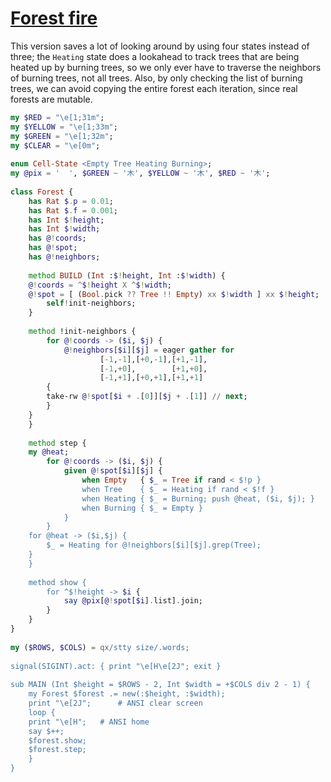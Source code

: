 [1]: https://rosettacode.org/wiki/Forest_fire

# [Forest fire][1]

This version saves a lot of looking around by using four states instead of three; the `Heating` state does a lookahead to track trees that are being heated up by burning trees, so we only ever have to traverse the neighbors of burning trees, not all trees. Also, by only checking the list of burning trees, we can avoid copying the entire forest each iteration, since real forests are mutable.

```raku
my $RED = "\e[1;31m";
my $YELLOW = "\e[1;33m";
my $GREEN = "\e[1;32m";
my $CLEAR = "\e[0m";
 
enum Cell-State <Empty Tree Heating Burning>;
my @pix = '  ', $GREEN ~ '木', $YELLOW ~ '木', $RED ~ '木';
 
class Forest {
    has Rat $.p = 0.01;
    has Rat $.f = 0.001;
    has Int $!height;
    has Int $!width;
    has @!coords;
    has @!spot;
    has @!neighbors;
 
    method BUILD (Int :$!height, Int :$!width) {
	@!coords = ^$!height X ^$!width;
	@!spot = [ (Bool.pick ?? Tree !! Empty) xx $!width ] xx $!height;
        self!init-neighbors;
    }
 
    method !init-neighbors {
        for @!coords -> ($i, $j) {
            @!neighbors[$i][$j] = eager gather for
                    [-1,-1],[+0,-1],[+1,-1],
                    [-1,+0],        [+1,+0],
                    [-1,+1],[+0,+1],[+1,+1]
	    {
		take-rw @!spot[$i + .[0]][$j + .[1]] // next;
	    }
	}
    }
 
    method step {
	my @heat;
        for @!coords -> ($i, $j) {
            given @!spot[$i][$j] {
                when Empty   { $_ = Tree if rand < $!p }
                when Tree    { $_ = Heating if rand < $!f }
                when Heating { $_ = Burning; push @heat, ($i, $j); }
                when Burning { $_ = Empty }
            }
        }
	for @heat -> ($i,$j) {
	    $_ = Heating for @!neighbors[$i][$j].grep(Tree);
	}
    }
 
    method show {
        for ^$!height -> $i {
            say @pix[@!spot[$i].list].join;
        }
    }
}
 
my ($ROWS, $COLS) = qx/stty size/.words;
 
signal(SIGINT).act: { print "\e[H\e[2J"; exit }
 
sub MAIN (Int $height = $ROWS - 2, Int $width = +$COLS div 2 - 1) {
    my Forest $forest .= new(:$height, :$width);
    print "\e[2J";      # ANSI clear screen
    loop {
	print "\e[H";   # ANSI home
	say $++;
	$forest.show;
	$forest.step;
    }
}
```